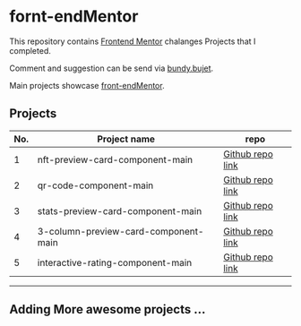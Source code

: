 # fornt-endMentor

This repository contains [Frontend Mentor](https://www.frontendmentor.io/challenges) chalanges Projects that I completed.

Comment and suggestion can be send via [bundy.bujet](https://www.facebook.com/bundy.bujet).

Main projects showcase [front-endMentor](https://bundybujet.github.io/front-endMentor/).

## Projects

| No. | Project name                         | repo                                                                                                             |
| --- | ------------------------------------ | ---------------------------------------------------------------------------------------------------------------- |
| 1   | nft-preview-card-component-main      | [Github repo link](https://github.com/BundyBujet/front-endMentor/tree/main/nft-preview-card-component-main)      |
| 2   | qr-code-component-main               | [Github repo link](https://github.com/BundyBujet/front-endMentor/tree/main/qr-code-component-main)               |
| 3   | stats-preview-card-component-main    | [Github repo link](https://github.com/BundyBujet/front-endMentor/tree/main/stats-preview-card-component-main)    |
| 4   | 3-column-preview-card-component-main | [Github repo link](https://github.com/BundyBujet/front-endMentor/tree/main/3-column-preview-card-component-main) |
| 5   | interactive-rating-component-main    | [Github repo link](https://github.com/BundyBujet/front-endMentor/tree/main/interactive-rating-component-main)    |

---

## Adding More awesome projects ...
